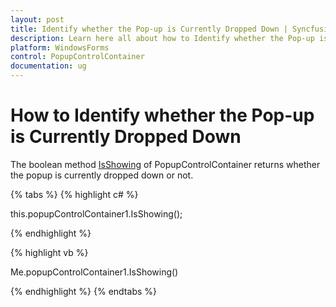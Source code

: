 ```yaml
---
layout: post
title: Identify whether the Pop-up is Currently Dropped Down | Syncfusion
description: Learn here all about how to Identify whether the Pop-up is Currently Dropped Down of Syncfusion Windows Forms PopupControlContainer control and more. 
platform: WindowsForms
control: PopupControlContainer
documentation: ug
---
```


# How to Identify whether the Pop-up is Currently Dropped Down

The boolean method [IsShowing](https://help.syncfusion.com/cr/windowsforms/Syncfusion.Windows.Forms.PopupControlContainer.html#Syncfusion_Windows_Forms_PopupControlContainer_IsShowing) of PopupControlContainer returns whether the popup is currently dropped down or not.

{% tabs %}
{% highlight c# %}

this.popupControlContainer1.IsShowing();

{% endhighlight %}

{% highlight vb %}

Me.popupControlContainer1.IsShowing()

{% endhighlight %}
{% endtabs %}


